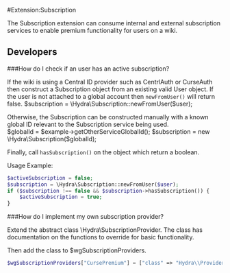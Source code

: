 #Extension:Subscription

The Subscription extension can consume internal and external subscription services to enable premium functionality for users on a wiki.

## Developers
###How do I check if an user has an active subscription?

If the wiki is using a Central ID provider such as CentrlAuth or CurseAuth then construct a Subscription object from an existing valid User object.  If the user is not attached to a global account then `newFromUser()` will return false.
	$subscription = \Hydra\Subscription::newFromUser($user);

Otherwise, the Subscription can be constructed manually with a known global ID relevant to the Subscription service being used.  
	$globalId = $example->getOtherServiceGlobalId();
	$subscription = new \Hydra\Subscription($globalId);

Finally, call `hasSubscription()` on the object which return a boolean.

Usage Example:
```php
$activeSubscription = false;
$subscription = \Hydra\Subscription::newFromUser($user);
if ($subscription !== false && $subscription->hasSubscription()) {
	$activeSubscription = true;
}
```

###How do I implement my own subscription provider?

Extend the abstract class \Hydra\SubscriptionProvider.  The class has documentation on the functions to override for basic functionality.

Then add the class to $wgSubscriptionProviders.

```php
$wgSubscriptionProviders["CursePremium"] = ["class" => "Hydra\\Provider\\ExampleSubscription"];
```